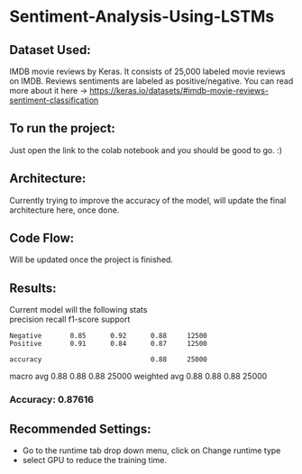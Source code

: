 # Sentiment-Analysis-Using-LSTMs
## Dataset Used: 
IMDB movie reviews by Keras. It consists of 25,000 labeled movie reviews on IMDB. Reviews sentiments are labeled as positive/negative.
You can read more about it here -> https://keras.io/datasets/#imdb-movie-reviews-sentiment-classification

## To run the project: 
Just open the link to the colab notebook and you should be good to go. :)

## Architecture: 
Currently trying to improve the accuracy of the model, will update the final architecture here, once done.

## Code Flow: 
Will be updated once the project is finished. 

## Results: 
Current model will the following stats         
    precision    recall  f1-score   support

    Negative       0.85      0.92      0.88     12500
    Positive       0.91      0.84      0.87     12500

    accuracy                           0.88     25000
   macro avg       0.88      0.88      0.88     25000
weighted avg       0.88      0.88      0.88     25000

### Accuracy: 0.87616

## Recommended Settings: 
- Go to the runtime tab drop down menu, click on Change runtime type
- select GPU to reduce the training time. 
